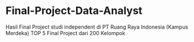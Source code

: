 # Final-Project-Data-Analyst
Hasil Final Project studi independent di PT Ruang Raya Indonesia (Kampus Merdeka)
TOP 5 Final Project dari 200 Kelompok
